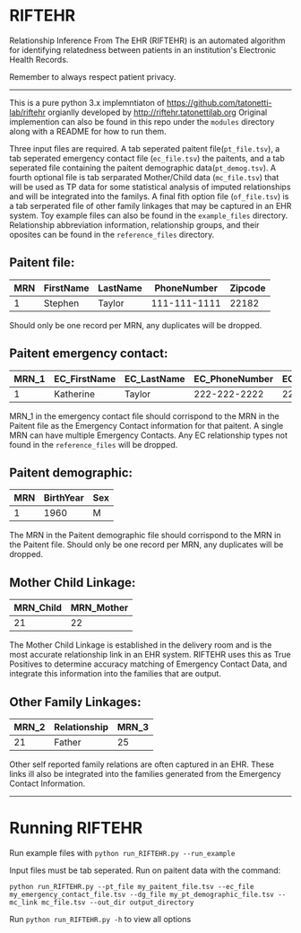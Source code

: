# RIFTEHR

Relationship Inference From The EHR (RIFTEHR) is an automated algorithm for identifying relatedness between patients in an institution's Electronic Health Records.

Remember to always respect patient privacy.

---

This is a pure python 3.x implemntiaton of https://github.com/tatonetti-lab/riftehr orgianlly developed by http://riftehr.tatonettilab.org  Original implemention can also be found in this repo under the `modules` directory along with a README for how to run them.

Three input files are required.  A tab seperated paitent file(`pt_file.tsv`), a tab seperated emergency contact file (`ec_file.tsv`) the paitents, and a tab seperated file containing the paitent demographic data(`pt_demog.tsv`).  A fourth optional file is tab serparated Mother/Child data (`mc_file.tsv`) that will be used as TP data for some statistical analysis of imputed relationships and will be integrated into the familys.  A final fith option file (`of_file.tsv`) is a tab serperated file of other family linkages that may be captured in an EHR system.  Toy example files can also be found in the `example_files` directory. Relationship abbreviation information, relationship groups, and their oposites can be found in the `reference_files` directory.

## Paitent file:

| MRN | FirstName | LastName | PhoneNumber | Zipcode |
| --- | --- | --- | --- | --- |
| 1 | Stephen | Taylor | 111-111-1111 | 22182 |

Should only be one record per MRN, any duplicates will be dropped.



## Paitent emergency contact:

| MRN_1 | EC_FirstName | EC_LastName | EC_PhoneNumber | EC_Zipcode | EC_Relationship |
| --- | --- | --- | --- | --- | --- |
| 1 | Katherine | Taylor | 222-222-2222 | 22182 | SPO |

MRN_1 in the emergency contact file should corrispond to the MRN in the Paitent file as the Emergency Contact information for that paitent.  A single MRN can have multiple Emergency Contacts.  Any EC relationship types not found in the `reference_files` will be dropped.



## Paitent demographic:

| MRN | BirthYear | Sex |
| --- | --- | --- |
| 1 | 1960 | M |

The MRN in the Paitent demographic file should corrispond to the MRN in the Paitent file.  Should only be one record per MRN, any duplicates will be dropped.



## Mother Child Linkage:

| MRN_Child | MRN_Mother |
| --- | --- |
| 21 | 22 |

The Mother Child Linkage is established in the delivery room and is the most accurate relationship link in an EHR system.  RIFTEHR uses this as True Positives to determine accuracy  matching of Emergency Contact Data, and integrate this information into the families that are output.



## Other Family Linkages:

| MRN_2 | Relationship | MRN_3 |
| --- | --- |  --- |
| 21 | Father | 25 |

Other self reported family relations are often captured in an EHR.  These links ill also be integrated into the families generated from the Emergency Contact Information.






---
# Running RIFTEHR

Run example files with `python run_RIFTEHR.py --run_example`

Input files must be tab seperated.  Run on paitent data with the command:

 `python run_RIFTEHR.py --pt_file my_paitent_file.tsv --ec_file my_emergency_contact_file.tsv --dg_file my_pt_demographic_file.tsv --mc_link mc_file.tsv --out_dir output_directory`

 Run `python run_RIFTEHR.py -h` to view all options
